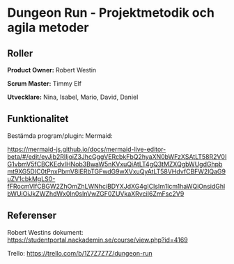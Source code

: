 # Dungeon Run - Projektmetodik och agila metoder

## Roller

**Product Owner:** Robert Westin

**Scrum Master:** Timmy Elf

**Utvecklare:** Nina, Isabel, Mario, David, Daniel

## Funktionalitet

Bestämda program/plugin: Mermaid:

<https://mermaid-js.github.io/docs/mermaid-live-editor-beta/#/edit/eyJjb2RlIjoiZ3JhcGggVERcbkFbQ2hyaXN0bWFzXSAtLT58R2V0IG1vbmV5fCBCKEdvIHNob3BwaW5nKVxuQiAtLT4gQ3tMZXQgbWUgdGhpbmt9XG5DIC0tPnxPbmV8IERbTGFwdG9wXVxuQyAtLT58VHdvfCBFW2lQaG9uZV1cbkMgLS0-fFRocmVlfCBGW2ZhOmZhLWNhciBDYXJdXG4gICIsIm1lcm1haWQiOnsidGhlbWUiOiJkZWZhdWx0In0sInVwZGF0ZUVkaXRvciI6ZmFsc2V9>

## Referenser

Robert Westins dokument: <https://studentportal.nackademin.se/course/view.php?id=4169>

Trello: <https://trello.com/b/1Z7Z7Z7Z/dungeon-run>
